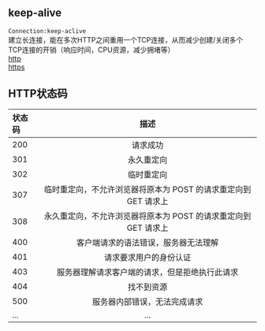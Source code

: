 ## keep-alive
`Connection:keep-aclive`  
建立长连接，能在多次HTTP之间重用一个TCP连接，从而减少创建/关闭多个TCP连接的开销（响应时间，CPU资源，减少拥堵等）  
[http](https://shimo.im/mindmaps/xGCWpVVJQx8VxxpD)  
[https](https://shimo.im/mindmaps/gCpqKgrqdKdTdhdX)  

## HTTP状态码
|状态码|描述|
|:---|:---:|
|200|请求成功|
|301|永久重定向|
|302|临时重定向|
|307|临时重定向，不允许浏览器将原本为 POST 的请求重定向到 GET 请求上|
|308|永久重定向，不允许浏览器将原本为 POST 的请求重定向到 GET 请求上|
|400|客户端请求的语法错误，服务器无法理解|
|401|请求要求用户的身份认证|
|403|服务器理解请求客户端的请求，但是拒绝执行此请求|
|404|找不到资源|
|500|服务器内部错误，无法完成请求|
|...|...|